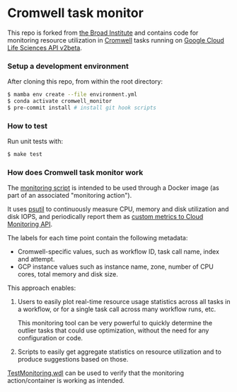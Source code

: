 # Cromwell task monitor

This repo is forked from [the Broad Institute](https://github.com/broadinstitute/cromwell-monitor) and contains code for monitoring resource utilization in
[Cromwell](https://github.com/broadinstitute/cromwell)
tasks running on
[Google Cloud Life Sciences API v2beta](https://cloud.google.com/life-sciences/docs/reference/rest/v2beta/projects.locations.pipelines/run).


### Setup a development environment

After cloning this repo, from within the root directory:
```bash
$ mamba env create --file environment.yml
$ conda activate cromwell_monitor
$ pre-commit install # install git hook scripts
```


### How to test

Run unit tests with:

```bash
$ make test
```

### How does Cromwell task monitor work

The [monitoring script](monitor.py)
is intended to be used through a Docker image (as part of an associated "monitoring action").

It uses [psutil](https://psutil.readthedocs.io) to
continuously measure CPU, memory and disk utilization
and disk IOPS, and periodically report them as [custom metrics to Cloud Monitoring API](https://cloud.google.com/monitoring/custom-metrics).

The labels for each time point contain the following metadata:
- Cromwell-specific values, such as workflow ID, task call name, index and attempt.
- GCP instance values such as instance name, zone, number of CPU cores, total memory and disk size.

This approach enables:

1)  Users to easily plot real-time resource usage statistics across all tasks in
    a workflow, or for a single task call across many workflow runs,
    etc.

    This monitoring tool can be very powerful to quickly determine the outlier tasks
    that could use optimization, without the need for any configuration
    or code.

2)  Scripts to easily get aggregate statistics
    on resource utilization and to produce suggestions
    based on those.

[TestMonitoring.wdl](TestMonitoring.wdl) can be used to
verify that the monitoring action/container is
working as intended.
